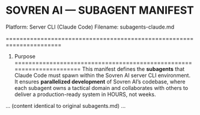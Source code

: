 # SOVREN AI — SUBAGENT MANIFEST
Platform: Server CLI (Claude Code)
Filename: subagents-claude.md

======================================================================
1. Purpose
======================================================================
This manifest defines the **subagents** that Claude Code must spawn within the Sovren AI server CLI environment.  
It ensures **parallelized development** of Sovren AI’s codebase, where each subagent owns a tactical domain and collaborates with others to deliver a production-ready system in HOURS, not weeks.

... (content identical to original subagents.md) ...
